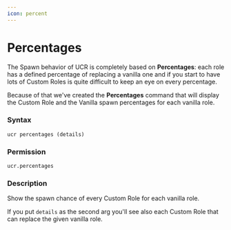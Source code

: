 ```yaml
---
icon: percent
---
```


# Percentages

The Spawn behavior of UCR is completely based on **Percentages**: each role has a defined percentage of replacing a vanilla one and if you start to have lots of Custom Roles is quite difficult to keep an eye on every percentage.

Because of that we've created the **Percentages** command that will display the Custom Role and the Vanilla spawn percentages for each vanilla role.

### Syntax

```
ucr percentages (details)
```

### Permission

```
ucr.percentages
```

### Description

Show the spawn chance of every Custom Role for each vanilla role.

If you put `details` as the second arg you'll see also each Custom Role that can replace the given vanilla role.
